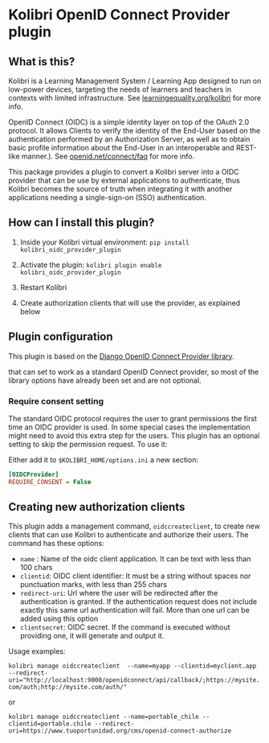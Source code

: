 
# Kolibri OpenID Connect Provider plugin

## What is this?

Kolibri is a Learning Management System / Learning App designed to run on low-power devices, targeting the needs of learners and teachers in contexts with limited infrastructure. See [learningequality.org/kolibri](https://learningequality.org/kolibri/) for more info.

OpenID Connect (OIDC) is a simple identity layer on top of the OAuth 2.0 protocol. It allows Clients to verify the identity of the End-User based on the authentication performed by an Authorization Server, as well as to obtain basic profile information about the End-User in an interoperable and REST-like manner.). See [openid.net/connect/faq](https://openid.net/connect/faq/) for more info.

This package provides a plugin to convert a  Kolibri server into a OIDC provider that can be use by external applications to authenticate, thus Kolibri becomes the source of truth when integrating it with another applications needing a single-sign-on (SSO) authentication.


## How can I install this plugin?

1. Inside your Kolibri virtual environment: `pip install kolibri_oidc_provider_plugin`

2. Activate the plugin: `kolibri plugin enable kolibri_oidc_provider_plugin`

3. Restart Kolibri

4. Create authorization clients that will use the provider, as explained below


## Plugin configuration

This plugin is based on the [Django OpenID Connect Provider library](https://github.com/juanifioren/django-oidc-provider/).

that can set to work as a standard OpenID Connect provider, so most of the library options have already been set and are not optional.


### Require consent setting

The standard OIDC protocol requires the user to grant permissions the first time an OIDC provider is used. In some special cases the implementation might need to avoid this extra step for the users. This plugin has an optional setting to skip the permission request. To use it:

Either add it to `$KOLIBRI_HOME/options.ini` a new section:

```ini
[OIDCProvider]
REQUIRE_CONSENT = False
```

## Creating new authorization clients
This plugin adds a management command, `oidccreateclient`, to create new clients that can use Kolibri to authenticate and authorize their users.
The command has these options:
* `name` : Name of the oidc client application. It can be text with less than 100 chars
* `clientid`: OIDC client identifier: It must be a string without spaces nor punctuation marks, with less than 255 chars
* `redirect-uri`: Url where the user will be redirected after the authentication is granted. If the authentication request does not include exactly this same url authentication will fail. More than one url can be added using this option
* `clientsecret`: OIDC secret. If the command is executed without providing one, it will generate and output it.

Usage examples:

`kolibri manage oidccreateclient  --name=myapp --clientid=myclient.app --redirect-uri="http://localhost:9000/openidconnect/api/callback/;https://mysite.com/auth;http://mysite.com/auth/"`

or

`kolibri manage oidccreateclient --name=portable_chile --clientid=portable.chile --redirect-uri=https://www.tuoportunidad.org/cms/openid-connect-authorize`


